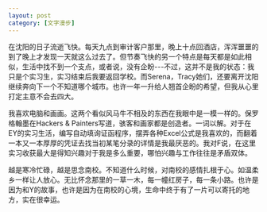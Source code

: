 ```yaml
---
layout: post
category: [文字漫步]
---
```


在沈阳的日子流逝飞快。每天九点到审计客户那里，晚上十点回酒店，浑浑噩噩的到了晚上才发现一天就这么过去了。但节奏飞快的另一个特点是每天都是如此相似，生活中找不到一个支点，或者说，没有企盼---不过，这并不是我的状态：我只是个实习生，实习结束后我要返回学校。而Serena，Tracy她们，还要离开沈阳继续奔向下一个不知道哪个城市。也许一年一升给人翘首企盼的希望，但我从心里打定主意不会去四大。

我喜欢电脑和画画。这两个看似风马牛不相及的东西在我眼中是一模一样的。保罗格翰墨在Hackers & Painters写道，骇客和画家都是创造者。一词以解。对于在EY的实习生活，编写自动填询证函程序，摆弄各种Excel公式是我喜欢的，而翻着一本又一本厚厚的凭证去找当初某笔分录的详情是我最厌恶的。我对F说，在这里实习收获最大是得知兴趣对于我是多么重要，哪怕兴趣与工作往往是矛盾双体。

越是寒冷忙碌，越是思念南校。不知道什么时候，对南校的感情扎根于心。如温柔乡一样让人放心。无比怀念那里的一草一木，每一幢红房子，每一条小路。也许是因为和Y的故事，也许是因为在南校的心境，生命中终于有了一片可以寄托的地方，实在很幸运。